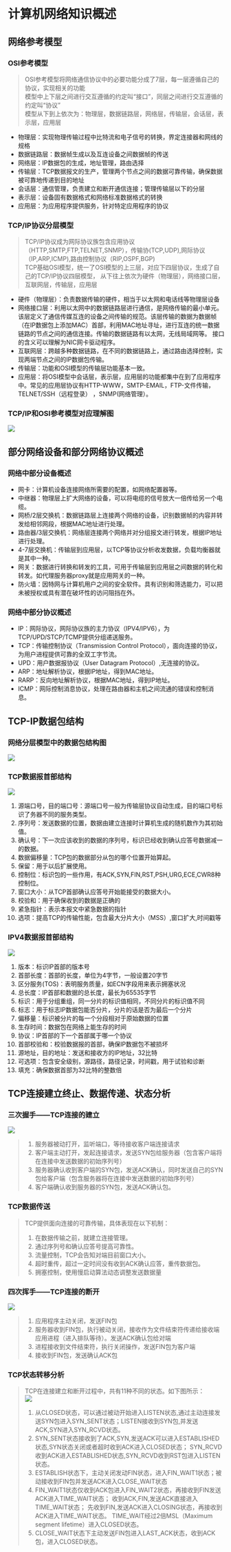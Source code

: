 # 计算机网络知识概述
## 网络参考模型
### OSI参考模型
> OSI参考模型将网络通信协议中的必要功能分成了7层，每一层遵循自己的协议，实现相关的功能  
> 模型中上下层之间进行交互遵循的约定叫“接口”，同层之间进行交互遵循的约定叫“协议”  
> 模型从下到上依次为：物理层，数据链路层，网络层，传输层，会话层，表示层，应用层
-  物理层：实现物理传输过程中比特流和电子信号的转换，界定连接器和网线的规格
-  数据链路层：数据帧生成以及互连设备之间数据帧的传送
-  网络层：IP数据包的生成，地址管理，路由选择
-  传输层：TCP数据报文的生产，管理两个节点之间的数据可靠传输，确保数据被可靠地传递到目的地址
-  会话层：通信管理，负责建立和断开通信连接；管理传输层以下的分层
-  表示层：设备固有数据格式和网络标准数据格式的转换
-  应用层：为应用程序提供服务，针对特定应用程序的协议
### TCP/IP协议分层模型
> TCP/IP协议成为网际协议族包含应用协议（HTTP,SMTP,FTP,TELNET,SNMP），传输协(TCP,UDP),网际协议（IP,ARP,ICMP),路由控制协议（RIP,OSPF,BGP)   
> TCP基础OSI模型，统一了OSI模型的上三层，对应下四层协议，生成了自己的TCP/IP协议四层模型，
从下往上依次为硬件（物理层），网络接口层，互联网层，传输层，应用层
- 硬件（物理层）：负责数据传输的硬件，相当于以太网和电话线等物理层设备
- 网络接口层：利用以太网中的数据链路层进行通信，是网络传输的最小单元。该层定义了通信传媒互连的设备之间传输的规范。该层传输的数据为数据帧
（在IP数据包上添加MAC）首部，利用MAC地址寻址，进行互连的统一数据链路的节点之间的通信连接。传输的数据链路有以太网，无线局域网等。
接口的含义可以理解为NIC网卡驱动程序。
- 互联网层：跨越多种数据链路，在不同的数据链路上，通过路由选择控制，实现两端节点之间的IP数据包传输。
- 传输层：功能和OSI模型的传输层功能基本一致。
- 应用层：将OSI模型中会话层，表示层，应用层的功能都集中在到了应用程序中。常见的应用层协议有HTTP-WWW，SMTP-EMAIL，FTP-文件传输，TELNET/SSH（远程登录）
，SNMP(网络管理）。
### TCP/IP和OSI参考模型对应理解图
![](TCP-IP.png)

## 部分网络设备和部分网络协议概述
### 网络中部分设备概述
- 网卡：计算机设备连接网络所需要的配置，如网络配置器等。
- 中继器：物理层上扩大网络的设备，可以将电缆的信号放大一倍传给另一个电缆。
- 网桥/2层交换机：数据链路层上连接两个网络的设备，识别数据帧的内容并转发给相邻网段，根据MAC地址进行处理。
- 路由器/3层交换机：网络层连接两个网络并对分组报文进行转发，根据IP地址进行处理。
- 4-7层交换机：传输层到应用层，以TCP等协议分析收发数据，负载均衡器就是其中一种。
- 网关：数据进行转换和转发的工具，可用于传输层到应用层之间数据的转化和转发。如代理服务器proxy就是应用网关的一种。
- 防火墙：因特网与计算机用户之间的安全软件。具有识别和筛选能力，可以把未被授权或具有潜在破坏性的访问阻挡在外。
### 网络中部分协议概述
- IP：网际协议，网际协议族的主力协议（IPV4/IPV6），为TCP/UPD/STCP/TCMP提供分组递送服务。
- TCP：传输控制协议（Transmission Control Protocol），面向连接的协议，为用户进程提供可靠的全双工字节流。
- UPD：用户数据报协议（User Datagram Protocol）,无连接的协议。
- ARP：地址解析协议，根据IP地址，得到MAC地址。
- RARP：反向地址解析协议，根据MAC地址，得到IP地址。
- ICMP：网际控制消息协议，处理在路由器和主机之间流通的错误和控制消息。

## TCP-IP数据包结构
### 网络分层模型中的数据包结构图
![](Packet-Structure.png)

### TCP数据报首部结构
![](TCP-Structure.PNG)
1.  源端口号，目的端口号：源端口号一般为传输层协议自动生成，目的端口号标识了务器不同的服务类型。
2.  序列号：发送数据的位置，数据由建立连接时计算机生成的随机数作为其初始值。
3.  确认号：下一次应该收到的数据的序列号，标识已经收到确认应答号数据减一的数据。
4.  数据偏移量：TCP包的数据部分从包的哪个位置开始算起。
5.  保留：用于以后扩展使用。
6.  控制位：标识包的一些作用，有ACK,SYN,FIN,RST,PSH,URG,ECE,CWR8种控制位。
7.  窗口大小：从TCP首部确认应答号开始能接受的数据大小。
8.  校验和：用于确保收到的数据是正确的
7.  紧急指针：表示本报文中紧急数据的指针
8.  选项：提高TCP的传输性能，包含最大分片大小（MSS）,窗口扩大,时间戳等

### IPV4数据报首部结构
![](IP-Structure.PNG)
1. 版本：标识IP首部的版本号
2. 首部长度：首部的长度，单位为4字节，一般设置20字节
3.  区分服务(TOS)：表明服务质量，如ECN字段用来表示拥塞状况
4.  总长度：IP首部和数据的总长度，最长为65535字节
5.  标识：用于分组重组，同一分片的标识值相同，不同分片的标识值不同
6.  标志：用于标志IP数据包能否分片，分片的话是否为最后一个分片
7.  偏移量：标识被分片的每一个分段相对于原始数据的位置
8.  生存时间：数据包在网络上能生存的时间
9.  协议：IP首部的下一个首部属于哪一个协议
10.  首部校验和：校验数据报的首部，确保IP数据包不被损坏
11.  源地址，目的地址：发送和接收方的IP地址，32比特
12.  可选项：包含安全级别，源路径，路径记录，时间戳，用于试验和诊断
13.  填充：确保数据首部为32比特的整数倍

## TCP连接建立终止、数据传递、状态分析
### 三次握手——TCP连接的建立
![](Tcp_connection.PNG)
>1. 服务器被动打开，监听端口，等待接收客户端连接请求
>2. 客户端主动打开，发起连接请求，发送SYN包给服务器（包含客户端将在连接中发送数据的初始序列号）
>3. 服务器确认收到客户端的SYN包，发送ACK确认，同时发送自己的SYN包给客户端（包含服务器将在连接中发送数据的初始序列号）
>4. 客户端确认收到服务器的SYN包，发送ACK确认包。
### TCP数据传送
>TCP提供面向连接的可靠传输，具体表现在以下机制：
>1. 在数据传输之前，就建立连接管理。
>2. 通过序列号和确认应答号提高可靠性。
>3. 流量控制，TCP会告知对端目前窗口大小。
>4. 超时重传，超过一定时间没有收到ACK确认应答，重传数据包。
>5. 拥塞控制，使用慢启动算法动态调整发送数据量
### 四次挥手——TCP连接的断开
![](tcp_termination)
>1. 应用程序主动关闭，发送FIN包
>2. 服务器收到FIN包，执行被动关闭，接收作为文件结束符传递给接收端应用进程（进入排队等待）。发送ACK确认包给对端
>3. 进程接收到文件结束符，执行关闭操作，发送FIN包为客户端
>4. 接收到FIN包，发送确认ACK包
### TCP状态转移分析
>TCP在连接建立和断开过程中，共有11种不同的状态。如下图所示：  
>![](TCP_status.PNG)
>1. 从CLOSED状态，可以通过被动开始进入LISTEN状态,通过主动连接发送SYN包进入SYN_SENT状态；LISTEN接收到SYN包,并发送ACK,SYN进入SYN_RCVD状态。 
>2. SYN_SENT状态接收到了ACK,SYN,发送ACK可以进入ESTABLISHED状态,SYN状态关闭或者超时收到ACK进入CLOSED状态；
SYN_RCVD收到ACK进入ESTABLISHED状态,SYN_RCVD收到RST包进入LISTEN状态。
>3. ESTABLISH状态下，主动关闭发动FIN状态，进入FIN_WAIT1状态；被动接收到FIN包并发送ACK进入CLOSE_WAIT状态
>4. FIN_WAIT1状态仅收到ACK包进入FIN_WAIT2状态，再接收到FIN发送ACK进入TIME_WAIT状态；
收到ACK,FIN,发送ACK直接进入TIME_WAIT状态；
先收到FIN,发送ACK进入CLOSING状态，再接收到ACK进入TIME_WAIT状态。
TIME_WAIT经过2倍MSL（Maximum segment lifetime）进入CLOSED状态。
>5. CLOSE_WAIT状态下主动发送FIN包进入LAST_ACK状态，收到ACK包，进入CLOSED状态。




